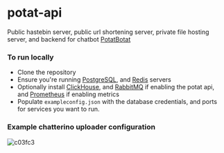 # potat-api

Public hastebin server,
public url shortening server,
private file hosting server,
and backend for chatbot [PotatBotat](https://potat.app)

### To run locally

- Clone the repository
- Ensure you're running [PostgreSQL](https://www.postgresql.org/download/), and [Redis](https://redis.io/docs/getting-started/installation/) servers
- Optionally install [ClickHouse](https://clickhouse.com/docs/en/quick-start), and [RabbitMQ](https://www.rabbitmq.com/docs/download) if enabling the potat api, and [Prometheus](https://prometheus.io/docs/prometheus/latest/installation/) if enabling metrics
- Populate `exampleconfig.json` with the database credentials, and ports for services you want to run.

### Example chatterino uploader configuration


![c03fc3](https://github.com/user-attachments/assets/b7f865ff-5432-45ab-8b9a-1d92ff99812e)
